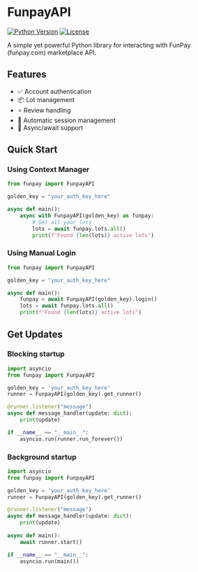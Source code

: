 # FunpayAPI

[![Python Version](https://img.shields.io/badge/python-3.13+-blue.svg)](https://www.python.org/downloads/)
[![License](https://img.shields.io/badge/license-MIT-green.svg)](LICENSE)

A simple yet powerful Python library for interacting with FunPay (funpay.com) marketplace API.

## Features

- ✅ Account authentication
- 📦 Lot management
- ⭐ Review handling
- 🔄 Automatic session management
- 🚀 Async/await support

## Quick Start

### Using Context Manager
```python
from funpay import FunpayAPI

golden_key = "your_auth_key_here"

async def main():
    async with FunpayAPI(golden_key) as funpay:
        # Get all your lots
        lots = await funpay.lots.all()
        print(f"Found {len(lots)} active lots")
```

### Using Manual Login
```python
from funpay import FunpayAPI

golden_key = "your_auth_key_here"

async def main():
    funpay = await FunpayAPI(golden_key).login()
    lots = await funpay.lots.all()
    print(f"Found {len(lots)} active lots")
```
## Get Updates
### Blocking startup
```python
import asyncio
from funpay import FunpayAPI

golden_key = 'your_auth_key_here'
runner = FunpayAPI(golden_key).get_runner()

@runner.listener("message")
async def message_handler(update: dict):
    print(update)

if __name__ == "__main__":
    asyncio.run(runner.run_forever())
```
### Background startup
```python
import asyncio
from funpay import FunpayAPI

golden_key = 'your_auth_key_here'
runner = FunpayAPI(golden_key).get_runner()

@runner.listener("message")
async def message_handler(update: dict):
    print(update)
    
async def main():
    await runner.start()

if __name__ == "__main__":
    asyncio.run(main())
```